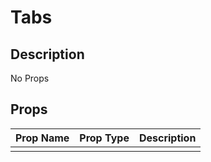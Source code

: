 # Tabs

## Description

No Props

## Props

| Prop Name | Prop Type | Description |
| :-------- | :-------: | :---------- |
|       |  |  |
